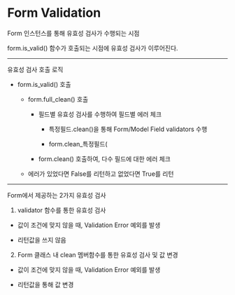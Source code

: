 # Form Validation

Form 인스턴스를 통해 유효성 검사가 수행되는 시점

form.is_valid() 함수가 호출되는 시점에 유효성 검사가 이루어진다.

----

유효성 검사 호출 로직

* form.is_valid() 호출

    * form.full_clean() 호출

        * 필드별 유효성 검사를 수행하여 필드별 에러 체크

            * 특정필드.clean()을 통해 Form/Model Field validators 수행

            * form.clean_특정필드(
        
        * form.clean() 호출하여, 다수 필드에 대한 에러 체크

    * 에러가 있었다면 False를 리턴하고 없었다면 True를 리턴

----

Form에서 제공하는 2가지 유효성 검사

1. validator 함수를 통한 유효성 검사

* 값이 조건에 맞지 않을 때, Validation Error 예외를 발생

* 리턴값을 쓰지 않음

2. Form 클래스 내 clean 멤버함수를 통한 유효성 검사 및 값 변경

* 값이 조건에 맞지 않을 때, Validation Error 예외를 발생

* 리턴값을 통해 값 변경

 